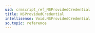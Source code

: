 ```yaml
---
uid: crmscript_ref_NSProvidedCredential
title: NSProvidedCredential
intellisense: Void.NSProvidedCredential
so.topic: reference
---
```

